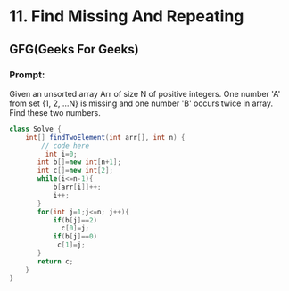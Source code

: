 # 11. Find Missing And Repeating

## GFG(Geeks For Geeks)
### Prompt:
Given an unsorted array Arr of size N of positive integers. One number 'A' from set {1, 2, …N} is missing and one number 'B' occurs twice in array. Find these two numbers.

```java
class Solve {
    int[] findTwoElement(int arr[], int n) {
        // code here
         int i=0;
       int b[]=new int[n+1];
       int c[]=new int[2];
       while(i<=n-1){
           b[arr[i]]++;
           i++;
       }
       for(int j=1;j<=n; j++){
           if(b[j]==2)
             c[0]=j;
           if(b[j]==0)
            c[1]=j;
       }
       return c;
    }
}

```
